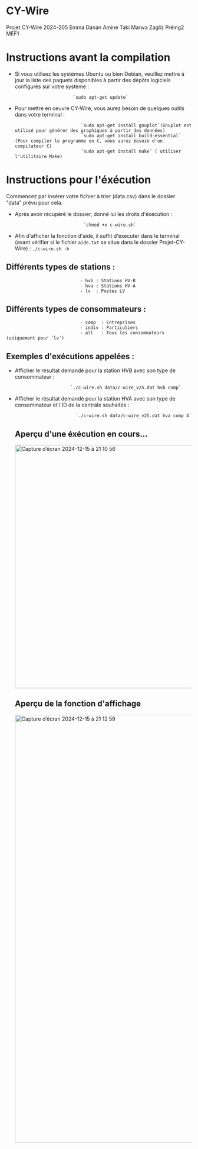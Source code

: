 # CY-Wire
 Projet CY-Wire 2024-205
 Emma Danan
 Amine Taki
 Marwa Zagliz
 Préing2 MEF1

 # Instructions avant la compilation
- Si vous utilisez les systèmes Ubuntu ou bien Debian, veuillez mettre à jour la liste des paquets disponibles à partir des dépôts logiciels configurés sur votre système :


                            `sudo apt-get update`

- Pour mettre en oeuvre CY-Wire,  vous aurez besoin de quelques outils dans votre terminal :

                               `sudo apt-get install gnuplot`(Gnuplot est utilisé pour générer des graphiques à partir des données)
                               `sudo apt-get install build-essential` (Pour compiler le programme en C, vous aurez besoin d'un compilateur C)
                               `sudo apt-get install make` ( utiliser l'utilitaire Make)


# Instructions pour l'éxécution

Commencez par insérer votre fichier à trier (data.csv) dans le dossier "data" prévu pour cela.

- Après avoir récupéré le dossier, donné lui les droits d'éxécution :

                                `chmod +x c-wire.sh`

 - Afin d'afficher la fonction d'aide, il suffit d'éxecuter dans le terminal (avant vérifier si le fichier `aide.txt` se situe dans le dossier Projet-CY-Wire) :
                                 `./c-wire.sh -h`


## Différents types de stations :

                                - hvb : Stations HV-B
                                - hva : Stations HV-A
                                - lv  : Postes LV

  ## Différents types de consommateurs :
  
                                - comp  : Entreprises
                                - indiv : Particuliers
                                - all   : Tous les consommateurs (uniquement pour 'lv')


## Exemples d'exécutions appelées :

- Afficher le résultat demandé pour la station HVB avec son type de consommateur :
         
                           `./c-wire.sh data/c-wire_v25.dat hvb comp`

- Afficher le résultat demandé pour la station HVA avec son type de consommateur et l'ID de la centrale souhaitée :

                             `./c-wire.sh data/c-wire_v25.dat hva comp 4`

  ## Aperçu d'une éxécution en cours...

  <img width="658" alt="Capture d’écran 2024-12-15 à 21 10 56" src="https://github.com/user-attachments/assets/877c30c4-2260-4f36-90d4-984358581a76" />

  
  ## Aperçu de la fonction d'affichage

  <img width="1157" alt="Capture d’écran 2024-12-15 à 21 12 59" src="https://github.com/user-attachments/assets/2821cf3e-56d2-4508-a97c-b52033278bdb" />




  

  

   

  

